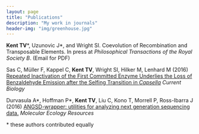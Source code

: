 ```yaml
---
layout: page
title: "Publications"
description: "My work in journals"
header-img: "img/greenhouse.jpg"
---
```

__Kent TV__\*, Uzunovic J\*, and Wright SI. Coevolution of Recombination and Transposable Elements. In press at _Philosophical Transactions of the Royal Society B_. (Email for PDF)


Sas C, Müller F, Kappel C, __Kent TV__, Wright SI, Hilker M, Lenhard M (2016) [Repeated Inactivation of the First Committed Enzyme Underlies the Loss of Benzaldehyde Emission after the Selfing Transition in _Capsella_](http://www.cell.com/current-biology/pdf/S0960-9822(16)31211-8.pdf) _Current Biology_


Durvasula A\*, Hoffman P\*, __Kent TV__, Liu C, Kono T, Morrell P, Ross-Ibarra J (2016) [ANGSD-wrapper: utilities for analyzing next generation sequencing data.](https://paperpile.com/view/5070986b-1d9d-070d-ab30-90da2a40f357) _Molecular Ecology Resources_


\* these authors contributed equally
